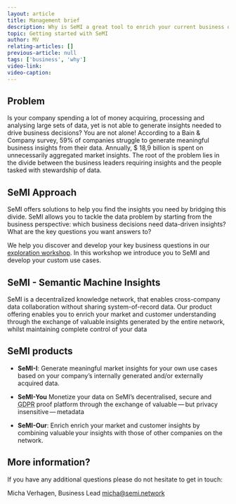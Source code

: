 ```yaml
---
layout: article
title: Management brief
description: Why is SeMI a great tool to enrich your current business offerings? In this primer you will learn why SeMI is so valuable for your business.
topic: Getting started with SeMI
author: MV
relating-articles: []
previous-article: null
tags: ['business', 'why']
video-link: 
video-caption: 
---
```


## Problem
Is your company spending a lot of money acquiring, processing and analysing large sets of data, yet is not able to generate  insights needed to drive business decisions? You are not alone! According to a Bain & Company survey, 59% of companies struggle to generate meaningful business insights from their data. Annually, $ 18,9 billion is spent on unnecessarily aggregated market insights. The root of the problem lies in the divide between the business leaders requiring insights and the people tasked with stewardship of data. 

## SeMI Approach
SeMI offers solutions to help you find the insights you need by bridging this divide. SeMI allows you to tackle the data problem by starting from the business perspective: which business decisions need data-driven insights? What are the key questions you want answers to? 

We help you discover and develop your key business questions in our [exploration workshop](http://dev.semi.network/knowledge-base/Getting-started-with-SeMI/exploration-workshops.html). In this workshop we introduce you to SeMI and develop your custom use cases.  

## SeMI - Semantic Machine Insights
SeMI is a decentralized knowledge network, that enables cross-company data collaboration without sharing system-of-record data. Our product offering enables you to enrich your market and customer understanding through the exchange of valuable insights generated by the entire network, whilst maintaining complete control of your data

## SeMI products

- **SeMI-I**: Generate meaningful market insights for your own use cases based on your company’s internally generated and/or externally acquired data.

- **SeMI-You** Monetize your data on SeMI’s decentralised, secure and <abbr title="The General Data Protection Regulation is the upcoming EU regulation protecting the data privacy and security of EU citizens.">GDPR</abbr> proof platform through the exchange of valuable&#8201;—&#8201;but privacy insensitive&#8201;—&#8201;metadata

- **SeMI-Our**: Enrich enrich your market and customer insights by combining valuable your insights with those of other companies on the network.


## More information?
If you have any additional questions please do not hesitate to get in touch:

Micha Verhagen, Business Lead
[micha@semi.network](mailto:micha@semi.network)
